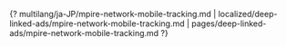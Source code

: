 {? multilang/ja-JP/mpire-network-mobile-tracking.md | localized/deep-linked-ads/mpire-network-mobile-tracking.md | pages/deep-linked-ads/mpire-network-mobile-tracking.md ?}
